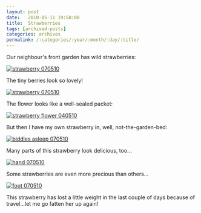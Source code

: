 ```yaml
---
layout: post
date:	2010-05-11 19:50:00
title:  Strawberries
tags: [archived-posts]
categories: archives
permalink: /:categories/:year/:month/:day/:title/
---
```

Our neighbour's front garden has wild strawberries:


<a href="http://s967.photobucket.com/albums/ae160/pedoral/?action=view&current=IMG_4420.jpg" target="_blank"><img src="http://i967.photobucket.com/albums/ae160/pedoral/IMG_4420.jpg" border="0" alt="strawberry 070510"></a>


<lj-cut text="more berry stuff">

The tiny berries look so lovely!

<a href="http://s967.photobucket.com/albums/ae160/pedoral/?action=view&current=IMG_4421.jpg" target="_blank"><img src="http://i967.photobucket.com/albums/ae160/pedoral/IMG_4421.jpg" border="0" alt="strawberry 070510"></a>


The flower looks like a well-sealed packet:


<a href="http://s967.photobucket.com/albums/ae160/pedoral/?action=view&current=IMG_4394.jpg" target="_blank"><img src="http://i967.photobucket.com/albums/ae160/pedoral/IMG_4394.jpg" border="0" alt="strawberry flower 040510"></a>


But then I have my own strawberry in, well, not-the-garden-bed:

<a href="http://s967.photobucket.com/albums/ae160/pedoral/?action=view&current=IMG_4426.jpg" target="_blank"><img src="http://i967.photobucket.com/albums/ae160/pedoral/IMG_4426.jpg" border="0" alt="biddles asleep 070510"></a>

Many parts of this strawberry look delicious, too...

<a href="http://s967.photobucket.com/albums/ae160/pedoral/?action=view&current=IMG_4423.jpg" target="_blank"><img src="http://i967.photobucket.com/albums/ae160/pedoral/IMG_4423.jpg" border="0" alt="hand 070510"></a>

</lj-cut>

Some strawberries are even more precious than others...

<a href="http://s967.photobucket.com/albums/ae160/pedoral/?action=view&current=IMG_4422.jpg" target="_blank"><img src="http://i967.photobucket.com/albums/ae160/pedoral/IMG_4422.jpg" border="0" alt="foot 070510"></a>

This strawberry has lost a little weight in the last couple of days because of travel...let me go fatten her up again!
